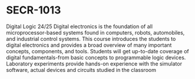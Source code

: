 # SECR-1013
Digital Logic 24/25
Digital electronics is the foundation of all microprocessor-based systems found in computers,
robots, automobiles, and industrial control systems. This course introduces the students to digital
electronics and provides a broad overview of many important concepts, components, and tools.
Students will get up-to-date coverage of digital fundamentals-from basic concepts to
programmable logic devices. Laboratory experiments provide hands-on experience with the
simulator software, actual devices and circuits studied in the classroom
